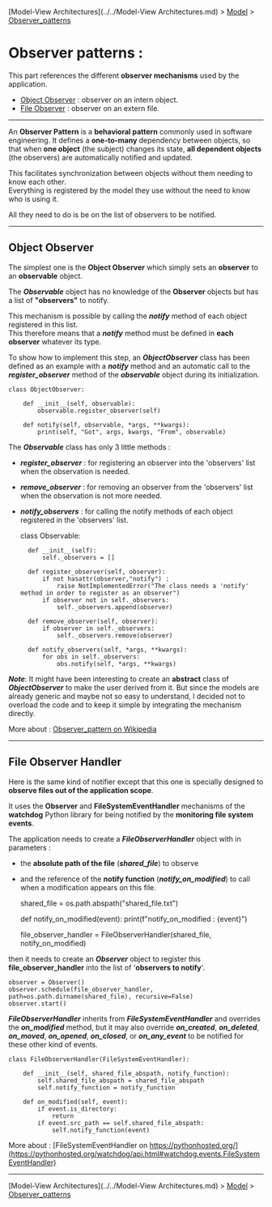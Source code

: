[Model-View Architectures](../../Model-View Architectures.md) > [Model](../Model.md) > [Observer_patterns](Observer_patterns.md) 

# Observer patterns : 

This part references the different **observer mechanisms** used by the application.

* [Object Observer](#object-observer) : observer on an intern object.
* [File Observer](#file-observer-handler) : observer on an extern file.

---

An **Observer Pattern** is a **behavioral pattern** commonly used in software engineering. 
It defines a **one-to-many** dependency between objects, so that when **one object** (the subject) changes its state, 
**all dependent objects** (the observers) are automatically notified and updated. 

This facilitates synchronization between objects without them needing to know each other.\
Everything is registered by the model they use without the need to know who is using it.

All they need to do is be on the list of observers to be notified.

---

## Object Observer

The simplest one is the **Object Observer** which simply sets an **observer** to an **observable** object.

The ***Observable*** object has no knowledge of the **Observer** objects but has a list of **"observers"** to notify. 

This mechanism is possible by calling the ***notify*** method of each object registered in this list. \
This therefore means that a ***notify*** method must be defined in **each observer** whatever its type.

To show how to implement this step, an ***ObjectObserver*** class has been defined as an example with a ***notify*** 
method and an automatic call to the ***register_observer*** method of the ***observable*** object during its 
initialization.

    class ObjectObserver:

        def __init__(self, observable):
            observable.register_observer(self)
    
        def notify(self, observable, *args, **kwargs):
            print(self, "Got", args, kwargs, "From", observable)

The ***Observable*** class has only 3 little methods :
* ***register_observer*** : for registering an observer into the 'observers' list when the observation is needed.
* ***remove_observer*** : for removing an observer from the 'observers' list when the observation is not more needed.
* ***notify_observers*** : for calling the notify methods of each object registered in the 'observers' list.

      
    class Observable:
  
        def __init__(self):
            self._observers = []

        def register_observer(self, observer):
            if not hasattr(observer,"notify") :
                raise NotImplementedError("The class needs a 'notify' method in order to register as an observer")
            if observer not in self._observers:
                self._observers.append(observer)

        def remove_observer(self, observer):
            if observer in self._observers:
                self._observers.remove(observer)

        def notify_observers(self, *args, **kwargs):
            for obs in self._observers:
                obs.notify(self, *args, **kwargs)

***Note***: It might have been interesting to create an **abstract** class of ***ObjectObserver*** to make the user 
derived from it. But since the models are already generic and maybe not so easy to understand, I decided not to overload 
the code and to keep it simple by integrating the mechanism directly.

More about : [Observer_pattern on Wikipedia](https://en.wikipedia.org/wiki/Observer_pattern#Python)

---

## File Observer Handler

Here is the same kind of notifier except that this one is specially designed to **observe files out of the application 
scope**.

It uses the **Observer** and **FileSystemEventHandler** mechanisms of the **watchdog** Python library for being 
notified by the **monitoring file system events**.  

The application needs to create a ***FileObserverHandler*** object with in parameters :
* the **absolute path of the file** (***shared_file***) to observe 
* and the reference of the **notify function** (***notify_on_modified***) to call when a 
modification appears on this file.


    shared_file = os.path.abspath("shared_file.txt")

    def notify_on_modified(event):
        print(f"notify_on_modified : {event}")

    file_observer_handler = FileObserverHandler(shared_file, notify_on_modified)

then it needs to create an ***Observer*** object to register this **file_observer_handler** into the list of 
'**observers to notify**'.

    observer = Observer()
    observer.schedule(file_observer_handler, path=os.path.dirname(shared_file), recursive=False)
    observer.start()

***FileObserverHandler*** inherits from ***FileSystemEventHandler*** and overrides the ***on_modified*** method, but it 
may also override ***on_created***, ***on_deleted***, ***on_moved***, ***on_opened***, ***on_closed***, or 
***on_any_event*** to be notified for these other kind of events.

    class FileObserverHandler(FileSystemEventHandler):

        def __init__(self, shared_file_abspath, notify_function):
            self.shared_file_abspath = shared_file_abspath
            self.notify_function = notify_function
    
        def on_modified(self, event):
            if event.is_directory:
                return
            if event.src_path == self.shared_file_abspath:
                self.notify_function(event)

More about : [FileSystemEventHandler on https://pythonhosted.org/](https://pythonhosted.org/watchdog/api.html#watchdog.events.FileSystemEventHandler)

---

[Model-View Architectures](../../Model-View Architectures.md) > [Model](../Model.md) > [Observer_patterns](Observer_patterns.md)